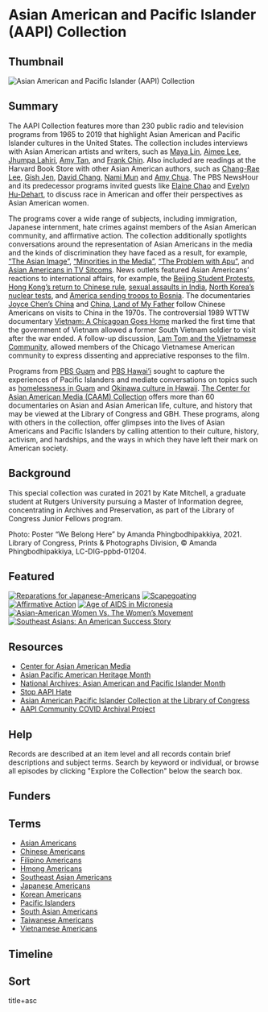 # Asian American and Pacific Islander (AAPI) Collection 

## Thumbnail

![Asian American and Pacific Islander (AAPI) Collection](https://s3.amazonaws.com/americanarchive.org/special-collections/WeBelongHere.png "Asian American and Pacific Islander (AAPI) Collection")

## Summary 

The AAPI Collection features more than 230 public radio and television programs from 1965 to 2019 that highlight Asian American and Pacific Islander cultures in the United States. The collection includes interviews with Asian American artists and writers, such as [Maya Lin](https://americanarchive.org/catalog/cpb-aacip-75-56zw43qh?start=95.82&end=834.97), [Aimee Lee](https://americanarchive.org/catalog/cpb-aacip-b806e83ff47), [Jhumpa Lahiri](https://americanarchive.org/catalog/cpb-aacip-507-jd4pk07r91?start=2893.32&end=3380.46), [Amy Tan](https://americanarchive.org/catalog/cpb-aacip-525-6d5p844s2f?start=2553.84&end=2976.94), and [Frank Chin](https://americanarchive.org/catalog/cpb-aacip-581a617515c?start=46.63&end=587.53). Also included are readings at the Harvard Book Store with other Asian American authors, such as [Chang-Rae Lee](https://americanarchive.org/catalog/cpb-aacip_15-0z70v89k3d), [Gish Jen](https://americanarchive.org/catalog/cpb-aacip_15-bn9x05xd33), [David Chang](https://americanarchive.org/catalog/cpb-aacip_15-qf8jd4px5c), [Nami Mun](https://americanarchive.org/catalog/cpb-aacip_15-4j09w09032) and [Amy Chua](https://americanarchive.org/catalog/cpb-aacip_15-cz3222rd8r). The PBS NewsHour and its predecessor programs invited guests like [Elaine Chao](https://americanarchive.org/catalog/cpb-aacip-507-2f7jq0t99k?start=1007.87&end=3220.26) and [Evelyn Hu-Dehart](https://americanarchive.org/catalog/cpb-aacip-507-1c1td9ns02?start=2711.57&end=3418.02), to discuss race in American and offer their perspectives as Asian American women. 

The programs cover a wide range of subjects, including immigration, Japanese internment, hate crimes against members of the Asian American community, and affirmative action. The collection additionally spotlights conversations around the representation of Asian Americans in the media and the kinds of discrimination they have faced as a result, for example, [“The Asian Image”](https://americanarchive.org/catalog/cpb-aacip-507-f18sb3xj41?start=2693.61&end=3309.57), [“Minorities in the Media”](https://americanarchive.org/catalog/cpb-aacip-15-47dr84v0?start=1172.79&end=1711), [“The Problem with Apu”](https://americanarchive.org/catalog/cpb-aacip-525-zw18k7679h?start=1097.48&end=1379.67), and [Asian Americans in TV Sitcoms](https://americanarchive.org/catalog/cpb-aacip-525-5717m05076?start=1111.34&end=1380.75). News outlets featured Asian Americans’ reactions to international affairs, for example, the [Beijing Student Protests](https://americanarchive.org/catalog/cpb-aacip-507-f47gq6rr27?start=2215.93&end=2559.11), [Hong Kong’s return to Chinese rule](https://americanarchive.org/catalog/cpb-aacip-507-cr5n873m4s?start=891.5&end=1848.2), [sexual assaults in India](https://americanarchive.org/catalog/cpb-aacip-15-fx73t9dv8q?start=1980.13&end=2530.43), [North Korea’s nuclear tests](https://americanarchive.org/catalog/cpb-aacip-507-9k45q4s752?start=1256.96&end=1744.84), and [America sending troops to Bosnia](https://americanarchive.org/catalog/cpb-aacip-507-s17sn02080?start=781.74&end=1992.95). The documentaries [Joyce Chen’s China](https://americanarchive.org/catalog/cpb-aacip-15-x921c1tx91) and [China, Land of My Father](https://americanarchive.org/catalog/cpb-aacip_520-0p0wp9tx99) follow Chinese Americans on visits to China in the 1970s. The controversial 1989 WTTW documentary [Vietnam: A Chicagoan Goes Home](https://americanarchive.org/catalog/cpb-aacip-526-cn6xw48w4p) marked the first time that the government of Vietnam allowed a former South Vietnam soldier to visit after the war ended. A follow-up discussion, [Lam Tom and the Vietnamese Community](https://americanarchive.org/catalog/cpb-aacip-526-v97zk56v1p), allowed members of the Chicago Vietnamese American community to express dissenting and appreciative responses to the film. 

Programs from [PBS Guam](https://americanarchive.org/participating-orgs/1900) and [PBS Hawai’i](https://americanarchive.org/participating-orgs/1748) sought to capture the experiences of Pacific Islanders and mediate conversations on topics such as [homelessness in Guam](https://americanarchive.org/catalog/cpb-aacip_333-33rv191k) and [Okinawa culture in Hawaii](https://americanarchive.org/catalog/cpb-aacip_225-171vhkj3). [The Center for Asian American Media (CAAM) Collection](https://americanarchive.org/special_collections/caam-collection) offers more than 60 documentaries on Asian and Asian American life, culture, and history that may be viewed at the Library of Congress and GBH. These programs, along with others in the collection, offer glimpses into the lives of Asian Americans and Pacific Islanders by calling attention to their culture, history, activism, and hardships, and the ways in which they have left their mark on American society. 

## Background

This special collection was curated in 2021 by Kate Mitchell, a graduate student at Rutgers University pursuing a Master of Information degree, concentrating in Archives and Preservation, as part of the Library of Congress Junior Fellows program.

Photo: Poster “We Belong Here” by Amanda Phingbodhipakkiya, 2021. Library of Congress, Prints & Photographs Division, © Amanda Phingbodhipakkiya, LC-DIG-ppbd-01204.

## Featured

[![Reparations for Japanese-Americans](https://s3.amazonaws.com/americanarchive.org/special-collections/cpb-aacip_293-hx15m62n5s.jpg)](/catalog/cpb-aacip-293-hx15m62n5s?start=178.64&end=1033.57)
[![Scapegoating](https://s3.amazonaws.com/americanarchive.org/special-collections/cpb-aacip_507-tq5r786k70.jpg)](/catalog/cpb-aacip-507-tq5r786k70?start=2764.45&end=3443.27)
[![Affirmative Action](https://s3.amazonaws.com/americanarchive.org/special-collections/cpb-aacip_15-9bn9x30g.jpg)](/catalog/cpb-aacip_15-9bn9x30g)
[![Age of AIDS in Micronesia](https://s3.amazonaws.com/americanarchive.org/special-collections/cpb-aacip_333-773txjjt.jpg)](/catalog/cpb-aacip_333-773txjjt)
[![Asian-American Women Vs. The Women’s Movement](https://s3.amazonaws.com/americanarchive.org/special-collections/aapb_tile.jpg)](/catalog/cpb-aacip-28-4b2x34mw7s)
[![Southeast Asians: An American Success Story](https://s3.amazonaws.com/americanarchive.org/special-collections/cpb-aacip_221-644qrs3t.jpg)](/catalog/cpb-aacip_221-644qrs3t)

## Resources

- [Center for Asian American Media](https://caamedia.org/)
- [Asian Pacific American Heritage Month](https://asianpacificheritage.gov/)
- [National Archives: Asian American and Pacific Islander Month](https://www.archives.gov/news/topics/asian-pacific-american-heritage-month)
- [Stop AAPI Hate](https://stopaapihate.org/)
- [Asian American Pacific Islander Collection at the Library of Congress](https://guides.loc.gov/asian-collections/asian-american-pacific-islander-collection)
- [AAPI Community COVID Archival Project](https://www.aapicovidarchive.org/)

## Help

Records are described at an item level and all records contain brief descriptions and subject terms. Search by keyword or individual, or browse all episodes by clicking "Explore the Collection" below the search box.

## Funders

## Terms

- [Asian Americans](https://americanarchive.org/catalog?q=%22This+item+is+part+of+the+Asian+Americans+section+of+the+AAPI+special+collection.%22&utf8=%E2%9C%93&f[access_types][]=online)
- [Chinese Americans](https://americanarchive.org/catalog?utf8=%E2%9C%93&f%5Baccess_types%5D%5B%5D=online&q=%22This+item+is+part+of+the+Chinese+Americans+section+of+the+AAPI+special+collection.%22)
- [Filipino Americans](https://americanarchive.org/catalog?utf8=%E2%9C%93&f%5Baccess_types%5D%5B%5D=online&q=%22This+item+is+part+of+the+Filipino+Americans+section+of+the+AAPI+special+collection.%22)
- [Hmong Americans](https://americanarchive.org/catalog?utf8=%E2%9C%93&f%5Baccess_types%5D%5B%5D=online&q=%22This+item+is+part+of+the+Hmong+Americans+section+of+the+AAPI+special+collection.%22)
- [Southeast Asian Americans](https://americanarchive.org/catalog?utf8=%E2%9C%93&f%5Baccess_types%5D%5B%5D=online&q=%22This+item+is+part+of+the+Southeast+Asian+Americans+section+of+the+AAPI+special+collection.%22)
- [Japanese Americans](https://americanarchive.org/catalog?utf8=%E2%9C%93&f%5Baccess_types%5D%5B%5D=online&q=%22This+item+is+part+of+the+Japanese+Americans+section+of+the+AAPI+special+collection.%22)
- [Korean Americans](https://americanarchive.org/catalog?utf8=%E2%9C%93&f%5Baccess_types%5D%5B%5D=online&q=%22This+item+is+part+of+the+Korean+Americans+section+of+the+AAPI+special+collection.%22)
- [Pacific Islanders](https://americanarchive.org/catalog?utf8=%E2%9C%93&f%5Baccess_types%5D%5B%5D=online&q=%22This+item+is+part+of+the+Pacific+Islanders+section+of+the+AAPI+special+collection.%22)
- [South Asian Americans](https://americanarchive.org/catalog?utf8=%E2%9C%93&f%5Baccess_types%5D%5B%5D=online&q=%22This+item+is+part+of+the+South+Asian+Americans+section+of+the+AAPI+special+collection.%22)
- [Taiwanese Americans](https://americanarchive.org/catalog?utf8=%E2%9C%93&f%5Baccess_types%5D%5B%5D=online&q=%22This+item+is+part+of+the+Taiwanese+Americans+section+of+the+AAPI+special+collection.%22)
- [Vietnamese Americans](https://americanarchive.org/catalog?utf8=%E2%9C%93&f%5Baccess_types%5D%5B%5D=online&q=%22This+item+is+part+of+the+Vietnamese+Americans+section+of+the+AAPI+special+collection.%22)

## Timeline

## Sort

title+asc
